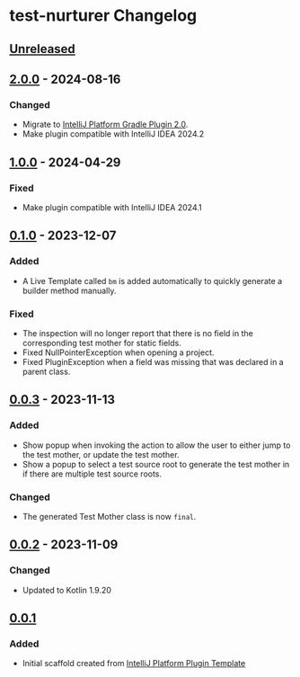 <!-- Keep a Changelog guide -> https://keepachangelog.com -->

# test-nurturer Changelog

## [Unreleased]

## [2.0.0] - 2024-08-16

### Changed

- Migrate
  to [IntelliJ Platform Gradle Plugin 2.0](https://blog.jetbrains.com/platform/2024/07/intellij-platform-gradle-plugin-2-0/).
- Make plugin compatible with IntelliJ IDEA 2024.2

## [1.0.0] - 2024-04-29

### Fixed

- Make plugin compatible with IntelliJ IDEA 2024.1

## [0.1.0] - 2023-12-07

### Added

- A Live Template called `bm` is added automatically to quickly generate a builder method manually.

### Fixed

- The inspection will no longer report that there is no field in the corresponding test mother for
  static fields.
- Fixed NullPointerException when opening a project.
- Fixed PluginException when a field was missing that was declared in a parent class.

## [0.0.3] - 2023-11-13

### Added

- Show popup when invoking the action to allow the user to either jump to the test mother, or update
  the test mother.
- Show a popup to select a test source root to generate the test mother in if there are multiple
  test source roots.

### Changed

- The generated Test Mother class is now `final`.

## [0.0.2] - 2023-11-09

### Changed

- Updated to Kotlin 1.9.20

## [0.0.1]

### Added

- Initial scaffold created
  from [IntelliJ Platform Plugin Template](https://github.com/JetBrains/intellij-platform-plugin-template)

[Unreleased]: https://github.com/sweet-mustard/test-nurturer/compare/v2.0.0...HEAD

[2.0.0]: https://github.com/sweet-mustard/test-nurturer/compare/v1.0.0...v2.0.0
[1.0.0]: https://github.com/sweet-mustard/test-nurturer/compare/v0.1.0...v1.0.0
[0.1.0]: https://github.com/sweet-mustard/test-nurturer/compare/v0.0.3...v0.1.0
[0.0.3]: https://github.com/sweet-mustard/test-nurturer/compare/v0.0.2...v0.0.3
[0.0.2]: https://github.com/sweet-mustard/test-nurturer/compare/v0.0.1...v0.0.2
[0.0.1]: https://github.com/sweet-mustard/test-nurturer/commits/v0.0.1
